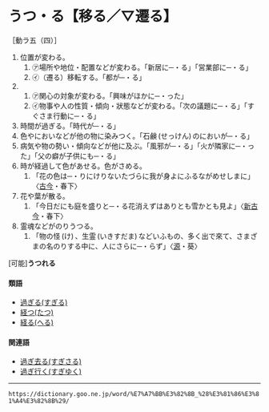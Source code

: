 # うつ・る【移る／▽遷る】

［動ラ五（四）］
1. 位置が変わる。    
    1.  ㋐場所や地位・配置などが変わる。「新居に─・る」「営業部に─・る」        
    2.  ㋑（遷る）移転する。「都が─・る」
2.     
    1.  ㋐関心の対象が変わる。「興味がほかに─・った」        
    2.  ㋑物事や人の性質・傾向・狀態などが変わる。「次の議題に─・る」「すぐさま行動に─・る」
3. 時間が過ぎる。「時代が─・る」
4. 色やにおいなどが他の物に染みつく。「石鹸 (せっけん) のにおいが─・る」
5. 病気や物の勢い・傾向などが他に及ぶ。「風邪が─・る」「火が隣家に─・った」「父の癖が子供にも─・る」
6. 時が経過して色があせる。色がさめる。    
    1.  「花の色は─・りにけりないたづらに我が身よにふるながめせしまに」〈[古今](https://dictionary.goo.ne.jp/word/%E5%8F%A4%E4%BB%8A%E5%92%8C%E6%AD%8C%E9%9B%86/#jn-76609)・春下〉
7. 花や葉が散る。    
    1.  「今日だにも庭を盛りと─・る花消えずはありとも雪かとも見よ」〈[新古今](https://dictionary.goo.ne.jp/word/%E6%96%B0%E5%8F%A4%E4%BB%8A%E5%92%8C%E6%AD%8C%E9%9B%86/#jn-114149)・春下〉
8. 霊魂などがのりうつる。    
    1.  「物の怪 (け) 、生霊 (いきすだま) などいふもの、多く出で來て、さまざまの名のりする中に、人にさらに─・らず」〈[源](https://dictionary.goo.ne.jp/word/%E6%BA%90%E6%B0%8F%E7%89%A9%E8%AA%9E/#jn-69890)・葵〉
        

\[可能\]**うつれる**

#### 類語

-   [過ぎる(すぎる)](https://dictionary.goo.ne.jp/word/%E9%81%8E%E3%81%8E%E3%82%8B/#jn-117760)
-   [経つ(たつ)](https://dictionary.goo.ne.jp/word/%E7%B5%8C%E3%81%A4/#jn-137183)
-   [経る(へる)](https://dictionary.goo.ne.jp/word/%E7%B5%8C%E3%82%8B/#jn-199823)

#### 関連語

-   [過ぎ去る(すぎさる)](https://dictionary.goo.ne.jp/word/%E9%81%8E%E5%8E%BB%E3%82%8B/#jn-117609)
-   [過ぎ行く(すぎゆく)](https://dictionary.goo.ne.jp/word/%E9%81%8E%E8%A1%8C%E3%81%8F/#jn-117752)

---
`https://dictionary.goo.ne.jp/word/%E7%A7%BB%E3%82%8B_%28%E3%81%86%E3%81%A4%E3%82%8B%29/`